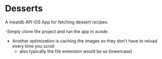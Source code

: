 # Desserts
A mealdb API iOS App for fetching dessert recipes.

-Simply clone the project and run the app in xcode.

* Another optimization is caching the images so they don't have to reload every time you scroll
    * also typically the file extension would be `md` (lowercase)